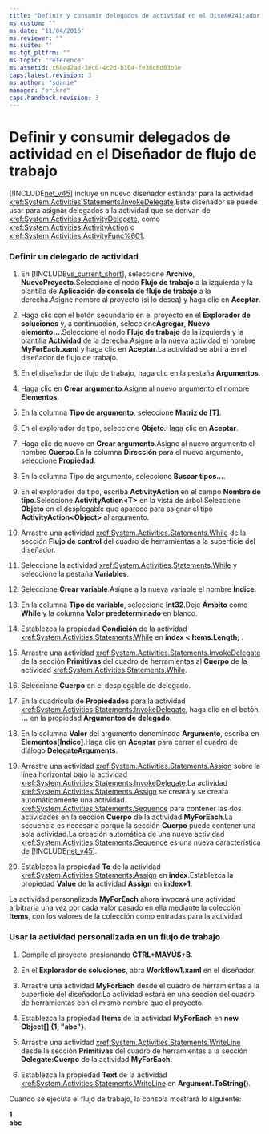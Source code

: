 ```yaml
---
title: "Definir y consumir delegados de actividad en el Dise&#241;ador de flujo de trabajo | Microsoft Docs"
ms.custom: ""
ms.date: "11/04/2016"
ms.reviewer: ""
ms.suite: ""
ms.tgt_pltfrm: ""
ms.topic: "reference"
ms.assetid: c68e42ad-3ec0-4c2d-b104-fe36c6d83b5e
caps.latest.revision: 3
ms.author: "sdanie"
manager: "erikre"
caps.handback.revision: 3
---
```

# Definir y consumir delegados de actividad en el Dise&#241;ador de flujo de trabajo
[!INCLUDE[net_v45](../ide/includes/net_v45_md.md)] incluye un nuevo diseñador estándar para la actividad <xref:System.Activities.Statements.InvokeDelegate>.Este diseñador se puede usar para asignar delegados a la actividad que se derivan de <xref:System.Activities.ActivityDelegate>, como <xref:System.Activities.ActivityAction> o <xref:System.Activities.ActivityFunc%601>.  
  
### Definir un delegado de actividad  
  
1.  En [!INCLUDE[vs_current_short](../code-quality/includes/vs_current_short_md.md)], seleccione **Archivo**, **NuevoProyecto**.Seleccione el nodo **Flujo de trabajo** a la izquierda y la plantilla de **Aplicación de consola de flujo de trabajo** a la derecha.Asigne nombre al proyecto \(si lo desea\) y haga clic en **Aceptar**.  
  
2.  Haga clic con el botón secundario en el proyecto en el **Explorador de soluciones** y, a continuación, seleccione**Agregar**, **Nuevo elemento...**.Seleccione el nodo **Flujo de trabajo** de la izquierda y la plantilla **Actividad** de la derecha.Asigne a la nueva actividad el nombre **MyForEach.xaml** y haga clic en **Aceptar**.La actividad se abrirá en el diseñador de flujo de trabajo.  
  
3.  En el diseñador de flujo de trabajo, haga clic en la pestaña **Argumentos**.  
  
4.  Haga clic en **Crear argumento**.Asigne al nuevo argumento el nombre **Elementos**.  
  
5.  En la columna **Tipo de argumento**, seleccione **Matriz de \[T\]**.  
  
6.  En el explorador de tipo, seleccione **Objeto**.Haga clic en **Aceptar**.  
  
7.  Haga clic de nuevo en **Crear argumento**.Asigne al nuevo argumento el nombre **Cuerpo**.En la columna **Dirección** para el nuevo argumento, seleccione **Propiedad**.  
  
8.  En la columna Tipo de argumento, seleccione **Buscar tipos…**.  
  
9. En el explorador de tipo, escriba **ActivityAction** en el campo **Nombre de tipo**.Seleccione **ActivityAction\<T\>** en la vista de árbol.Seleccione **Objeto** en el desplegable que aparece para asignar el tipo **ActivityAction\<Object\>** al argumento.  
  
10. Arrastre una actividad <xref:System.Activities.Statements.While> de la sección **Flujo de control** del cuadro de herramientas a la superficie del diseñador.  
  
11. Seleccione la actividad <xref:System.Activities.Statements.While> y seleccione la pestaña **Variables**.  
  
12. Seleccione **Crear variable**.Asigne a la nueva variable el nombre **Índice**.  
  
13. En la columna **Tipo de variable**, seleccione **Int32**.Deje **Ámbito** como **While** y la columna **Valor predeterminado** en blanco.  
  
14. Establezca la propiedad **Condición** de la actividad <xref:System.Activities.Statements.While> en **index \< Items.Length;** .  
  
15. Arrastre una actividad <xref:System.Activities.Statements.InvokeDelegate> de la sección **Primitivas** del cuadro de herramientas al **Cuerpo** de la actividad <xref:System.Activities.Statements.While>.  
  
16. Seleccione **Cuerpo** en el desplegable de delegado.  
  
17. En la cuadrícula de **Propiedades** para la actividad <xref:System.Activities.Statements.InvokeDelegate>, haga clic en el botón **…** en la propiedad **Argumentos de delegado**.  
  
18. En la columna **Valor** del argumento denominado **Argumento**, escriba en **Elementos\[Índice\]**.Haga clic en **Aceptar** para cerrar el cuadro de diálogo **DelegateArguments**.  
  
19. Arrastre una actividad <xref:System.Activities.Statements.Assign> sobre la línea horizontal bajo la actividad <xref:System.Activities.Statements.InvokeDelegate>.La actividad <xref:System.Activities.Statements.Assign> se creará y se creará automáticamente una actividad <xref:System.Activities.Statements.Sequence> para contener las dos actividades en la sección **Cuerpo** de la actividad **MyForEach**.La secuencia es necesaria porque la sección **Cuerpo** puede contener una sola actividad.La creación automática de una nueva actividad <xref:System.Activities.Statements.Sequence> es una nueva característica de [!INCLUDE[net_v45](../ide/includes/net_v45_md.md)].  
  
20. Establezca la propiedad **To** de la actividad <xref:System.Activities.Statements.Assign> en **index**.Establezca la propiedad **Value** de la actividad **Assign** en **index\+1**.  
  
 La actividad personalizada **MyForEach** ahora invocará una actividad arbitraria una vez por cada valor pasado en ella mediante la colección **Items**, con los valores de la colección como entradas para la actividad.  
  
### Usar la actividad personalizada en un flujo de trabajo  
  
1.  Compile el proyecto presionando **CTRL\+MAYÚS\+B**.  
  
2.  En el **Explorador de soluciones**, abra **Workflow1.xaml** en el diseñador.  
  
3.  Arrastre una actividad **MyForEach** desde el cuadro de herramientas a la superficie del diseñador.La actividad estará en una sección del cuadro de herramientas con el mismo nombre que el proyecto.  
  
4.  Establezca la propiedad **Items** de la actividad **MyForEach** en **new Object\[\] {1, "abc"}**.  
  
5.  Arrastre una actividad <xref:System.Activities.Statements.WriteLine> desde la sección **Primitivas** del cuadro de herramientas a la sección **Delegate:Cuerpo** de la actividad **MyForEach**.  
  
6.  Establezca la propiedad **Text** de la actividad <xref:System.Activities.Statements.WriteLine> en **Argument.ToString\(\)**.  
  
 Cuando se ejecuta el flujo de trabajo, la consola mostrará lo siguiente:  
  
 **1**   
**abc**